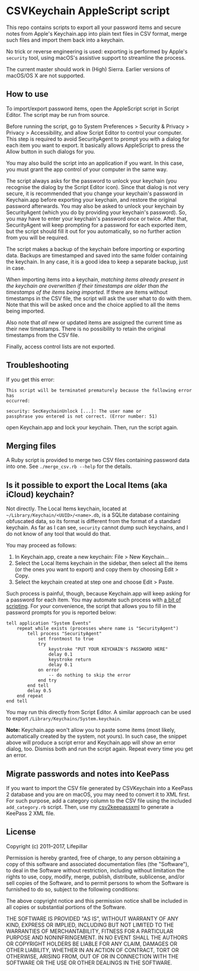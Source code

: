 # CSVKeychain AppleScript script

This repo contains scripts to export all your password items and secure notes
from Apple's Keychain.app into plain text files in CSV format, merge such files
and import them back into a keychain.

No trick or reverse engineering is used: exporting is performed by Apple's
`security` tool, using macOS's assistive support to streamline the process.

The current master should work in (High) Sierra.
Earlier versions of macOS/OS X are not supported.


## How to use

To import/export password items, open the AppleScript script in Script Editor.
The script may be run from source.

Before running the script, go to System Preferences > Security & Privacy >
Privacy > Accessibility, and allow Script Editor to control your computer.
This step is
required to avoid SecurityAgent to prompt you with a dialog for each item you
want to export. It basically allows AppleScript to press the Allow button in
such dialogs for you.

You may also build the script into an application if you want. In this case, you
must grant the app control of your computer in the same way.

The script always asks for the password to unlock your keychain (you recognise
the dialog by the Script Editor icon). Since that dialog is not very
secure, it is recommended that you change your keychain's password in
Keychain.app before exporting your keychain, and restore the original password
afterwards. You may also be asked to unlock your keychain by SecurityAgent
(which you do by providing your keychain's password). So, you may have to enter
your keychain's password once or twice. After that, SecurityAgent will keep
prompting for a password for each exported item, but the script should fill it
out for you automatically, so no further action from you will be required.

The script makes a backup of the keychain before importing or exporting data.
Backups are timestamped and saved into the same folder containing the keychain.
In any case, it is a good idea to keep a separate backup, just in case.

When importing items into a keychain, *matching items already present in the
keychain are overwritten if their timestamps are older than the timestamps of
the items being imported.* If there are items without timestamps in the CSV
file, the script will ask the user what to do with them. Note that this will be
asked once and the choice applied to all the items being imported.

Also note that *all* new or updated items are assigned the current time as their
new timestamps. There is no possibility to retain the original timestamps from
the CSV file.

Finally, access control lists are not exported.


## Troubleshooting

If you get this error:

```
This script will be terminated prematurely because the following error has
occurred:

security: SecKeychainUnlock [...]: The user name or
passphrase you entered is not correct. (Error number: 51)
```

open Keychain.app and lock your keychain. Then, run the script again.

## Merging files

A Ruby script is provided to merge two CSV files containing password data into
one. See `./merge_csv.rb --help` for the details.


## Is it possible to export the Local Items (aka iCloud) keychain?

Not directly. The Local Items keychain, located at
`~/Library/Keychain/<UUID>/<name>.db`, is a SQLite database containing
obfuscated data, so its format is different from the format of a standard
keychain. As far as I can see, `security` cannot dump such keychains, and I do
not know of any tool that would do that.

You may proceed as follows:

1. In Keychain.app, create a new keychain: File > New Keychain…
2. Select the Local Items keychain in the sidebar, then select all the items
   (or the ones you want to export) and copy them by choosing Edit > Copy.
3. Select the keychain created at step one and choose Edit > Paste.

Such process is painful, though, because Keychain.app will keep asking for
a password for each item. You may automate such process with [a bit of
scripting](https://gist.github.com/rmondello/b933231b1fcc83a7db0b). For your
convenience, the script that allows you to fill in the password prompts for you
is reported below:

```applescript
tell application "System Events"
	repeat while exists (processes where name is "SecurityAgent")
		tell process "SecurityAgent"
			set frontmost to true
			try
				keystroke "PUT YOUR KEYCHAIN'S PASSWORD HERE"
				delay 0.1
				keystroke return
				delay 0.1
			on error
				-- do nothing to skip the error
			end try
		end tell
		delay 0.5
	end repeat
end tell
```

You may run this directly from Script Editor. A similar approach can be used to
export `/Library/Keychains/System.keychain`.

**Note:** Keychain.app won't allow you to paste some items (most likely,
automatically created by the system, not yours). In such case, the snippet above
will produce a script error and Keychain.app will show an error dialog, too.
Dismiss both and run the script again. Repeat every time you get an error.


## Migrate passwords and notes into KeePass

If you want to import the CSV file generated by CSVKeychain into a KeePass
2 database and you are on macOS, you may need to convert it to XML first. For
such purpose, add a category column to the CSV file using the included
`add_category.rb` script. Then, use my
[csv2keepassxml](https://github.com/lifepillar/csv2keepassxml) to generate
a KeePass 2 XML file.


## License

Copyright (c) 2011–2017, Lifepillar

Permission is hereby granted, free of charge, to any person obtaining a copy of
this software and associated documentation files (the "Software"), to deal in
the Software without restriction, including without limitation the rights to
use, copy, modify, merge, publish, distribute, sublicense, and/or sell copies of
the Software, and to permit persons to whom the Software is furnished to do so,
subject to the following conditions:

The above copyright notice and this permission notice shall be included in all
copies or substantial portions of the Software.

THE SOFTWARE IS PROVIDED "AS IS", WITHOUT WARRANTY OF ANY KIND, EXPRESS OR
IMPLIED, INCLUDING BUT NOT LIMITED TO THE WARRANTIES OF MERCHANTABILITY, FITNESS
FOR A PARTICULAR PURPOSE AND NONINFRINGEMENT. IN NO EVENT SHALL THE AUTHORS OR
COPYRIGHT HOLDERS BE LIABLE FOR ANY CLAIM, DAMAGES OR OTHER LIABILITY, WHETHER
IN AN ACTION OF CONTRACT, TORT OR OTHERWISE, ARISING FROM, OUT OF OR IN
CONNECTION WITH THE SOFTWARE OR THE USE OR OTHER DEALINGS IN THE SOFTWARE.

